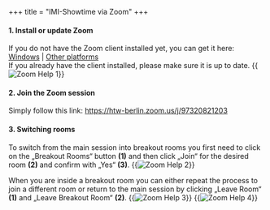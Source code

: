 +++
title = "IMI-Showtime via Zoom"
+++


#### 1. Install or update Zoom
If you do not have the Zoom client installed yet, you can get it here:  
[Windows](https://zoom.us/client/latest/ZoomInstaller.exe) | [Other platforms](https://zoom.us/download)  
If you already have the client installed, please make sure it is up to date.
{{<image src="zoom-help-1.png" alt="Zoom Help 1">}}


#### 2. Join the Zoom session
Simply follow this link: https://htw-berlin.zoom.us/j/97320821203

#### 3. Switching rooms
To switch from the main session into breakout rooms you first need to click
on the „Breakout Rooms“ button **(1)** and then click „Join“ for the desired
room **(2)** and confirm with „Yes“ **(3)**.
{{<image src="zoom-help-2.png" alt="Zoom Help 2">}}

When you are inside a breakout room you can either repeat the process to join
a different room or return to the main session by clicking „Leave Room“ **(1)**
and „Leave Breakout Room“ **(2)**.
{{<image src="zoom-help-3.png" alt="Zoom Help 3">}}
{{<image src="zoom-help-4.png" alt="Zoom Help 4">}}

